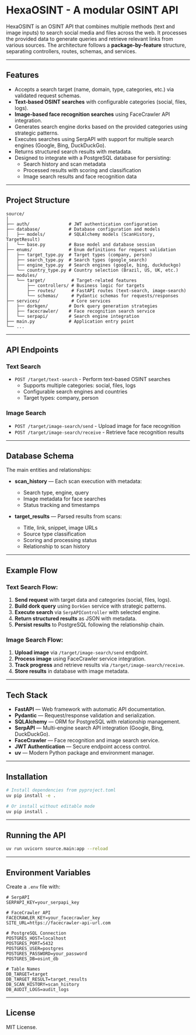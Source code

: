 # **HexaOSINT - A modular OSINT API**

HexaOSINT is an OSINT API that combines multiple methods (text and image inputs) to search social media and files across the web. It processes the provided data to generate queries and retrieve relevant links from various sources. The architecture follows a **package-by-feature** structure, separating controllers, routes, schemas, and services.

---

## **Features**

- Accepts a search target (name, domain, type, categories, etc.) via validated request schemas.
- **Text-based OSINT searches** with configurable categories (social, files, logs).
- **Image-based face recognition searches** using FaceCrawler API integration.
- Generates search engine dorks based on the provided categories using strategic patterns.
- Executes searches using SerpAPI with support for multiple search engines (Google, Bing, DuckDuckGo).
- Returns structured search results with metadata.
- Designed to integrate with a PostgreSQL database for persisting:
  - Search history and scan metadata
  - Processed results with scoring and classification
  - Image search results and face recognition data

---

## **Project Structure**

```
source/
│
├── auth/               # JWT authentication configuration
├── database/           # Database configuration and models
│   ├── models/         # SQLAlchemy models (ScanHistory, TargetResult)
│   └── base.py         # Base model and database session
├── enums/              # Enum definitions for request validation
│   ├── target_type.py  # Target types (company, person)
│   ├── search_type.py  # Search types (google_search)
│   ├── engine_type.py  # Search engines (google, bing, duckduckgo)
│   └── country_type.py # Country selection (Brazil, US, UK, etc.)
├── modules/
│   └── target/          # Target-related features
│       ├── controllers/ # Business logic for targets
│       ├── routes/      # FastAPI routes (text-search, image-search)
│       └── schemas/     # Pydantic schemas for requests/responses
├── services/            # Core services
│   ├── dorkgen/        # Dork query generation strategies
│   ├── facecrawler/    # Face recognition search service
│   └── serpapi/        # Search engine integration
├── main.py             # Application entry point
└── ...
```

---

## **API Endpoints**

### **Text Search**
- `POST /target/text-search` - Perform text-based OSINT searches
  - Supports multiple categories: social, files, logs
  - Configurable search engines and countries
  - Target types: company, person

### **Image Search**
- `POST /target/image-search/send` - Upload image for face recognition
- `POST /target/image-search/receive` - Retrieve face recognition results

---

## **Database Schema**

The main entities and relationships:

- **scan_history** — Each scan execution with metadata:
  - Search type, engine, query
  - Image metadata for face searches
  - Status tracking and timestamps

- **target_results** — Parsed results from scans:
  - Title, link, snippet, image URLs
  - Source type classification
  - Scoring and processing status
  - Relationship to scan history

---

## **Example Flow**

### **Text Search Flow:**
1. **Send request** with target data and categories (social, files, logs).
2. **Build dork query** using `DorkGen` service with strategic patterns.
3. **Execute search** via `SerpAPIController` with selected engine.
4. **Return structured results** as JSON with metadata.
5. **Persist results** to PostgreSQL following the relationship chain.

### **Image Search Flow:**
1. **Upload image** via `/target/image-search/send` endpoint.
2. **Process image** using FaceCrawler service integration.
3. **Track progress** and retrieve results via `/target/image-search/receive`.
4. **Store results** in database with image metadata.

---

## **Tech Stack**

- **FastAPI** — Web framework with automatic API documentation.
- **Pydantic** — Request/response validation and serialization.
- **SQLAlchemy** — ORM for PostgreSQL with relationship management.
- **SerpAPI** — Multi-engine search API integration (Google, Bing, DuckDuckGo).
- **FaceCrawler** — Face recognition and image search service.
- **JWT Authentication** — Secure endpoint access control.
- **uv** — Modern Python package and environment manager.

---

## **Installation**

```bash
# Install dependencies from pyproject.toml
uv pip install -e .

# Or install without editable mode
uv pip install .
```

---

## **Running the API**

```bash
uv run uvicorn source.main:app --reload
```

---

## **Environment Variables**

Create a `.env` file with:

```
# SerpAPI
SERPAPI_KEY=your_serpapi_key

# FaceCrawler API
FACECRAWLER_KEY=your_facecrawler_key
SITE_URL=https://facecrawler-api-url.com

# PostgreSQL Connection
POSTGRES_HOST=localhost
POSTGRES_PORT=5432
POSTGRES_USER=postgres
POSTGRES_PASSWORD=your_password
POSTGRES_DB=osint_db

# Table Names
DB_TARGET=target
DB_TARGET_RESULT=target_results
DB_SCAN_HISTORY=scan_history
DB_AUDIT_LOGS=audit_logs
```

---

## **License**

MIT License.
